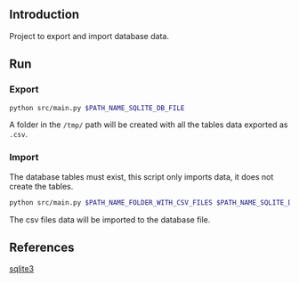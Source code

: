 ## Introduction

Project to export and import database data.

## Run

### Export

```bash
python src/main.py $PATH_NAME_SQLITE_DB_FILE
```

A folder in the `/tmp/` path will be created with all the tables data exported as `.csv`.

### Import

The database tables must exist, this script only imports data, it does not create the tables.

```bash
python src/main.py $PATH_NAME_FOLDER_WITH_CSV_FILES $PATH_NAME_SQLITE_DB_FILE
```

The csv files data will be imported to the database file.

## References

[sqlite3](https://docs.python.org/3/library/sqlite3.html)
